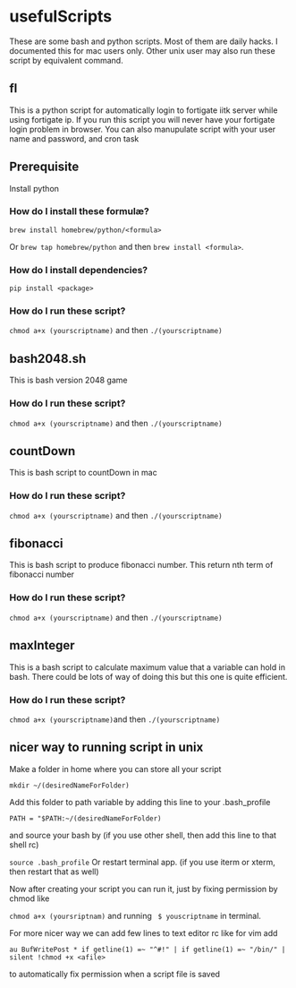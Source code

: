# usefulScripts

These are some bash and python scripts.
Most of them are daily hacks.
I documented this for mac users only. Other unix user may also run these script by equivalent command.

## fl

This is a python script for automatically login to fortigate iitk server while using fortigate ip. 
If you run this script you will never have your fortigate login problem in browser. You can also manupulate script with your user name and password, and cron task

## Prerequisite

Install python
### How do I install these formulæ?
`brew install homebrew/python/<formula>`

Or `brew tap homebrew/python` and then `brew install <formula>`.

### How do I install dependencies?
`pip install <package>`

### How do I run these script?
`chmod a+x (yourscriptname)` and then `./(yourscriptname)`

## bash2048.sh

This is bash version 2048 game

### How do I run these script?
`chmod a+x (yourscriptname)` and then `./(yourscriptname)`


## countDown

This is bash script to countDown in mac

### How do I run these script?
`chmod a+x (yourscriptname)` and then `./(yourscriptname)`

## fibonacci

This is bash script to produce fibonacci number. This return nth term of fibonacci number

### How do I run these script?
`chmod a+x (yourscriptname)` and then `./(yourscriptname)`

## maxInteger

This is a bash script to calculate maximum value that a variable can hold in  bash.
There could be lots of way of doing this but this one is quite efficient.

### How do I run these script?
`chmod a+x (yourscriptname)`and then `./(yourscriptname)`


## nicer way to running script in unix

Make a folder in home where you can store all your script

`mkdir ~/(desiredNameForFolder)`

Add this folder to path variable by adding this line to your .bash_profile 

`PATH = "$PATH:~/(desiredNameForFolder)`

and source your bash by (if you use other shell, then add this line to that shell rc)

`source .bash_profile` Or restart terminal app. (if you use iterm or xterm, then restart that as well)


Now after creating your script you can run it, just by fixing permission by chmod like

`chmod a+x (yoursriptnam)` and running ` $ youscriptname` in terminal.

For more nicer way we can add few lines to text editor rc like for vim add

`au BufWritePost * if getline(1) =~ "^#!" | if getline(1) =~ "/bin/" | silent !chmod +x <afile> `

to automatically fix permission when a script file is saved


